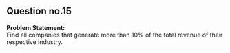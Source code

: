## Question no.15
**Problem Statement:**  
Find all companies that generate more than 10% of the total revenue of their respective industry.
